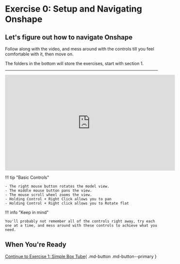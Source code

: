 # Exercise 0: Setup and Navigating Onshape

## Let's figure out how to navigate Onshape

Follow along with the video, and mess around with the controls till you feel comfortable with it, then move on. 

The folders in the bottom will store the exercises, start with section 1. 

---

<iframe src="https://www.youtube.com/embed/45Vkal4VDkE" width="560" height="315" frameborder="0" allowfullscreen></iframe>

!!! tip "Basic Controls"

    - The right mouse button rotates the model view.
    - The middle mouse button pans the view.
    - The mouse scroll wheel zooms the view.
    - Holding Control + Right Click allows you to pan
    - Holding Control + Right click allows you to Rotate flat

!!! info "Keep in mind"

    You'll probably not remember all of the controls right away, try each one at a time, and mess around with these controls to achieve what you need. 

## When You're Ready

[Continue to Exercise 1: Simple Box Tube](section1-exercise1.md){ .md-button .md-button--primary }